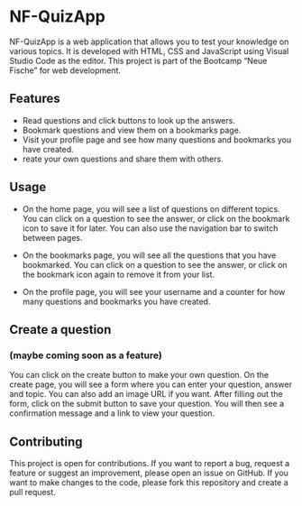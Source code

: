 # NF-QuizApp

NF-QuizApp is a web application that allows you to test your knowledge on various topics. It is developed with HTML, CSS and JavaScript using Visual Studio Code as the editor. This project is part of the Bootcamp “Neue Fische” for web development.

## Features

- Read questions and click buttons to look up the answers.
- Bookmark questions and view them on a bookmarks page.
- Visit your profile page and see how many questions and bookmarks you have created.
- reate your own questions and share them with others.

## Usage

- On the home page, you will see a list of questions on different topics. You can click on a question to see the answer, or click on the bookmark icon to save it for later. You can also use the navigation bar to switch between pages.

- On the bookmarks page, you will see all the questions that you have bookmarked. You can click on a question to see the answer, or click on the bookmark icon again to remove it from your list.

- On the profile page, you will see your username and a counter for how many questions and bookmarks you have created.

## Create a question

### (maybe coming soon as a feature)

You can click on the create button to make your own question.
On the create page, you will see a form where you can enter your question, answer and topic. You can also add an image URL if you want. After filling out the form, click on the submit button to save your question. You will then see a confirmation message and a link to view your question.

## Contributing

This project is open for contributions. If you want to report a bug, request a feature or suggest an improvement, please open an issue on GitHub. If you want to make changes to the code, please fork this repository and create a pull request.
